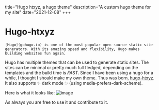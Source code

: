 title="Hugo htxyz, a hugo theme"
description="A custom hugo theme for my site"
date="2021-12-08"
+++
# Hugo-htxyz

	[Hugo](gohugo.io) is one of the most popular open-source static site generators. With its amazing speed and flexibility, Hugo makes building websites fun again. 

Hugo has multiple themes that can be used to generate static sites. The sites can be minimal or pretty much full fledged, depending on the templates and the build time is *FAST*. Since I have been using a hugo for a while, I thought I should make my own theme. Thus was born, [hugo-htxyz](https://github.com/gtlsgamr/hugo-htxyz). It also supports ✨ dark mode ✨ (using media-prefers-dark-scheme).

Here is what it looks like: 
![image](/images/hugohtxyz.png)

As always you are free to use it and contribute to it.
